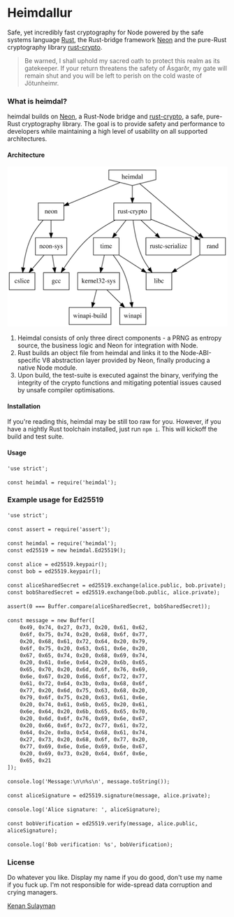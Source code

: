 # Heimdallur

Safe, yet incredibly fast cryptography for Node powered by the safe systems language [Rust](https://www.rust-lang.org), the Rust-bridge framework [Neon](http://neon.rustbridge.io/) and the pure-Rust cryptography library [rust-crypto](https://github.com/DaGenix/rust-crypto).

> Be warned, I shall uphold my sacred oath to protect this realm as its gatekeeper. If your return threatens the safety of Ásgarðr, my gate will remain shut and you will be left to perish on the cold waste of Jötunheimr.

### What is heimdal?

heimdal builds on [Neon](http://neon.rustbridge.io/), a Rust-Node bridge and [rust-crypto](https://github.com/DaGenix/rust-crypto), a safe, pure-Rust cryptography library. The goal is to provide safety and performance to developers while maintaining a high level of usability on all supported architectures.

#### Architecture

![Dependency DAG](https://raw.githubusercontent.com/KenanSulayman/heimdal/master/depdag.png)

1. Heimdal consists of only three direct components - a PRNG as entropy source, the business logic and Neon for integration with Node.
2. Rust builds an object file from heimdal and links it to the Node-ABI-specific V8 abstraction layer provided by Neon, finally producing a native Node module.
3. Upon build, the test-suite is executed against the binary, verifying the integrity of the crypto functions and mitigating potential issues caused by unsafe compiler optimisations.

#### Installation

If you're reading this, heimdal may be still too raw for you. However, if you have a nightly Rust toolchain installed, just run `npm i`. This will kickoff the build and test suite.

#### Usage

```
'use strict';

const heimdal = require('heimdal');
```

### Example usage for Ed25519

```
'use strict';

const assert = require('assert');

const heimdal = require('heimdal');
const ed25519 = new heimdal.Ed25519();

const alice = ed25519.keypair();
const bob = ed25519.keypair();

const aliceSharedSecret = ed25519.exchange(alice.public, bob.private);
const bobSharedSecret = ed25519.exchange(bob.public, alice.private);

assert(0 === Buffer.compare(aliceSharedSecret, bobSharedSecret));

const message = new Buffer([
	0x49, 0x74, 0x27, 0x73, 0x20, 0x61, 0x62,
	0x6f, 0x75, 0x74, 0x20, 0x68, 0x6f, 0x77,
	0x20, 0x68, 0x61, 0x72, 0x64, 0x20, 0x79,
	0x6f, 0x75, 0x20, 0x63, 0x61, 0x6e, 0x20,
	0x67, 0x65, 0x74, 0x20, 0x68, 0x69, 0x74,
	0x20, 0x61, 0x6e, 0x64, 0x20, 0x6b, 0x65,
	0x65, 0x70, 0x20, 0x6d, 0x6f, 0x76, 0x69,
	0x6e, 0x67, 0x20, 0x66, 0x6f, 0x72, 0x77,
	0x61, 0x72, 0x64, 0x3b, 0x0a, 0x68, 0x6f,
	0x77, 0x20, 0x6d, 0x75, 0x63, 0x68, 0x20,
	0x79, 0x6f, 0x75, 0x20, 0x63, 0x61, 0x6e,
	0x20, 0x74, 0x61, 0x6b, 0x65, 0x20, 0x61,
	0x6e, 0x64, 0x20, 0x6b, 0x65, 0x65, 0x70,
	0x20, 0x6d, 0x6f, 0x76, 0x69, 0x6e, 0x67,
	0x20, 0x66, 0x6f, 0x72, 0x77, 0x61, 0x72,
	0x64, 0x2e, 0x0a, 0x54, 0x68, 0x61, 0x74,
	0x27, 0x73, 0x20, 0x68, 0x6f, 0x77, 0x20,
	0x77, 0x69, 0x6e, 0x6e, 0x69, 0x6e, 0x67,
	0x20, 0x69, 0x73, 0x20, 0x64, 0x6f, 0x6e,
	0x65, 0x21
]);

console.log('Message:\n\n%s\n', message.toString());

const aliceSignature = ed25519.signature(message, alice.private);

console.log('Alice signature: ', aliceSignature);

const bobVerification = ed25519.verify(message, alice.public, aliceSignature);

console.log('Bob verification: %s', bobVerification);
```

### License

Do whatever you like. Display my name if you do good, don't use my name if you fuck up. I'm not responsible for wide-spread data corruption and crying managers.

[Kenan Sulayman](https://sly.mn)
